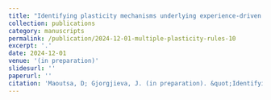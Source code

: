 ```yaml
---
title: "Identifying plasticity mechanisms underlying experience-driven adaptation in cortical circuits"
collection: publications
category: manuscripts 
permalink: /publication/2024-12-01-multiple-plasticity-rules-10
excerpt: '.'
date: 2024-12-01
venue: '(in preparation)'
slidesurl: ''
paperurl: ''
citation: 'Maoutsa, D; Gjorgjieva, J. (in preparation). &quot;Identifying plasticity mechanisms underlying experience-driven adaptation in cortical circuits.&quot; <i>(in preparation)</i>. .'
---
```

